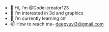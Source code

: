 - 👋 Hi, I’m @Code-creator123
- 👀 I’m interested in 3d and graphics
- 🌱 I’m currently learning c#
- 📫 How to reach me- deepyuvi3@gmail.com
<!---
Code-creator123/Code-creator123 is a ✨ special ✨ repository because its `README.md` (this file) appears on your GitHub profile.
You can click the Preview link to take a look at your changes.
--->
